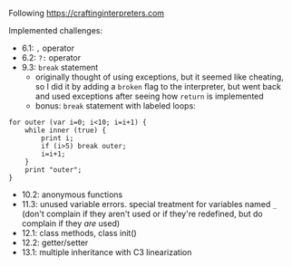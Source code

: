 Following 
https://craftinginterpreters.com

Implemented challenges:
- 6.1: `,` operator
- 6.2: `?:` operator
- 9.3: `break` statement
  - originally thought of using exceptions, but it seemed like cheating,
    so I did it by adding a `broken` flag to the interpreter, but went back and
    used exceptions after seeing how `return` is implemented
  - bonus: `break` statement with labeled loops:
```
for outer (var i=0; i<10; i=i+1) {
    while inner (true) {
        print i;
        if (i>5) break outer;
        i=i+1;
    }
    print "outer";
}
```
- 10.2: anonymous functions
- 11.3: unused variable errors. special treatment for variables named `_`
  (don't complain if they aren't used or if they're redefined, but do complain if they _are_ used)
- 12.1: class methods, class init()
- 12.2: getter/setter
- 13.1: multiple inheritance with C3 linearization
